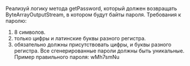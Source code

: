 Реализуй логику метода getPassword, который должен
возвращать ByteArrayOutputStream, в котором будут байты
пароля.
Требования к паролю:
1) 8 символов.
2) только цифры и латинские буквы разного регистра.
3) обязательно должны присутствовать цифры, и буквы разного
регистра.
Все сгенерированные пароли должны быть уникальные.
Пример правильного пароля:
wMh7smNu
